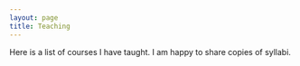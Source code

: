 ```yaml
---
layout: page
title: Teaching
---
```

<p>
Here is a list of courses I have taught. I am happy to share copies of syllabi.
  </p>
